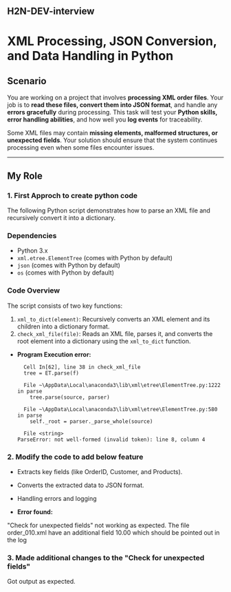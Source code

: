 ## H2N-DEV-interview


# XML Processing, JSON Conversion, and Data Handling in Python

## Scenario
You are working on a project that involves **processing XML order files**. Your job is to **read these files, convert them into JSON format**, and handle any **errors gracefully** during processing. This task will test your **Python skills, error handling abilities**, and how well you **log events** for traceability. 

Some XML files may contain **missing elements, malformed structures, or unexpected fields**. Your solution should ensure that the system continues processing even when some files encounter issues.

---

## My Role

### 1. First Approch to create python code

The following Python script demonstrates how to parse an XML file and recursively convert it into a dictionary.

### Dependencies

- Python 3.x
- `xml.etree.ElementTree` (comes with Python by default)
- `json` (comes with Python by default)
- `os` (comes with Python by default)

### Code Overview

The script consists of two key functions:
1. `xml_to_dict(element)`: Recursively converts an XML element and its children into a dictionary format.
2. `check_xml_file(file)`: Reads an XML file, parses it, and converts the root element into a dictionary using the `xml_to_dict` function.



- **Program Execution error:**
  ```
    Cell In[62], line 38 in check_xml_file
    tree = ET.parse(f)

    File ~\AppData\Local\anaconda3\lib\xml\etree\ElementTree.py:1222 in parse
      tree.parse(source, parser)

    File ~\AppData\Local\anaconda3\lib\xml\etree\ElementTree.py:580 in parse
      self._root = parser._parse_whole(source)

    File <string>
  ParseError: not well-formed (invalid token): line 8, column 4
  ```

### 2. Modify the code to add below feature


- Extracts key fields (like OrderID, Customer, and Products).

- Converts the extracted data to JSON format.

- Handling errors and logging

- **Error found:** 

"Check for unexpected fields" not working as expected. The file order_010.xml have an additional field <Discount>10.00</Discount> which should be pointed out in the log


### 3. Made additional changes to the  "Check for unexpected fields" 

Got output as expected.